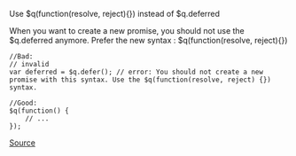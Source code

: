 Use $q(function(resolve, reject){}) instead of $q.deferred

When you want to create a new promise, you should not use the $q.deferred anymore. Prefer the new syntax : $q(function(resolve, reject){})

```
//Bad:
// invalid
var deferred = $q.defer(); // error: You should not create a new promise with this syntax. Use the $q(function(resolve, reject) {}) syntax.

//Good:
$q(function() {
    // ...
});
```

[Source](https://github.com/EmmanuelDemey/eslint-plugin-angular/blob/HEAD/docs/rules/deferred.md)
